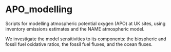 # APO_modelling

Scripts for modelling atmospheric potential oxygen (APO) at UK sites, using inventory emissions estimates and the NAME atmospheric model.

We investigate the model sensitivities to its components: the biospheric and fossil fuel oxidative ratios, the fossil fuel fluxes, and the ocean fluxes.
